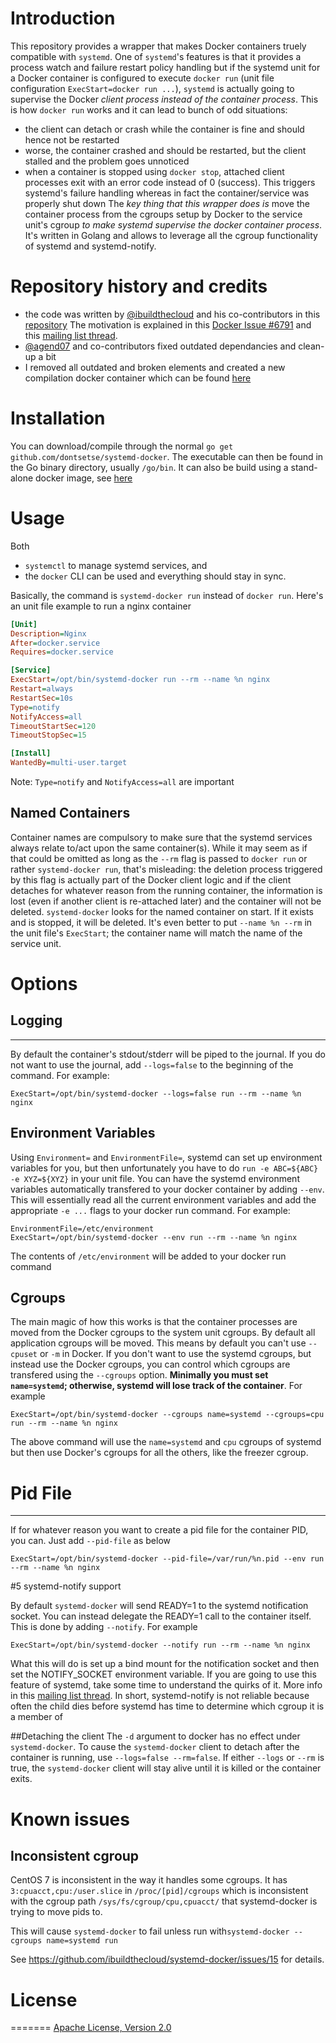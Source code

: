 # Introduction
This repository provides a wrapper that makes Docker containers truely compatible with `systemd`. One of `systemd`'s features is that it provides a process 
watch and failure restart policy handling but if the systemd unit for a Docker container is configured to execute `docker run` (unit file configuration 
`ExecStart=docker run ...`), `systemd` is actually going to supervise the Docker *client process instead of the container process*. This is how `docker run` 
works and it can lead to bunch of odd situations:
- the client can detach or crash while the container is fine and should hence not be restarted
- worse, the container crashed and should be restarted, but the client stalled and the problem goes unnoticed
- when a container is stopped using `docker stop`, attached client processes exit with an error code instead of 0 (success). This triggers systemd's 
  failure handling whereas in fact the container/service was properly shut down 
The *key thing that this wrapper does is* move the container process from the cgroups setup by Docker to the service unit's cgroup *to make systemd supervise the
docker container process*. It's written in Golang and allows to leverage all the cgroup functionality of systemd and systemd-notify.

# Repository history and credits
- the code was written by [@ibuildthecloud](https://github.com/ibuildthecloud) and his co-contributors in this [repository](https://github.com/ibuildthecloud/systemd-docker)
  The motivation is explained in this [Docker Issue #6791](https://github.com/docker/docker/issues/6791) and this [mailing list thread](https://groups.google.com/d/topic/coreos-dev/wf7G6rA7Bf4/discussion).
- [@agend07](https://github.com/agend07) and co-contributors fixed outdated dependancies and clean-up a bit
- I removed all outdated and broken elements and created a new compilation docker container which can be found [here]()

# Installation
You can download/compile through the normal `go get github.com/dontsetse/systemd-docker`. The executable can then be found in the Go binary directory, usually `/go/bin`. 
It can also be build using a stand-alone docker image, see [here]()

# Usage
Both
- `systemctl` to manage systemd services, and
- the `docker` CLI
can be used and everything should stay in sync.

Basically, the command is `systemd-docker run` instead of `docker run`.  Here's an unit file example to run a nginx container

```ini
[Unit]
Description=Nginx
After=docker.service
Requires=docker.service

[Service]
ExecStart=/opt/bin/systemd-docker run --rm --name %n nginx
Restart=always
RestartSec=10s
Type=notify
NotifyAccess=all
TimeoutStartSec=120
TimeoutStopSec=15

[Install]
WantedBy=multi-user.target
```
Note: `Type=notify` and `NotifyAccess=all` are important

## Named Containers
Container names are compulsory to make sure that the systemd services always relate to/act upon the same container(s). 
While it may seem as if that could be omitted as long as the `--rm` flag is passed to `docker run` or rather 
`systemd-docker run`, that's misleading: the deletion process triggered by this flag is actually part of the Docker client 
logic and if the client detaches for whatever reason from the running container, the information is lost (even if another 
client is re-attached later) and the container will not be deleted. 
`systemd-docker` looks for the named container on start.  If it exists and is stopped, it will be deleted.
It's even better to put `--name %n --rm` in the unit file's `ExecStart`; the container name will match the name of the service unit.

# Options
## Logging
-------
By default the container's stdout/stderr will be piped to the journal.  If you do not want to use the journal, add `--logs=false` to the beginning of the command.  For example:

`ExecStart=/opt/bin/systemd-docker --logs=false run --rm --name %n nginx`

## Environment Variables
Using `Environment=` and `EnvironmentFile=`, systemd can set up environment variables for you, but then unfortunately you have to do `run -e ABC=${ABC} -e XYZ=${XYZ}` in your unit file.  You can have the systemd environment variables automatically transfered to your docker container by adding `--env`.  This will essentially read all the current environment variables and add the appropriate `-e ...` flags to your docker run command.  For example:

```
EnvironmentFile=/etc/environment
ExecStart=/opt/bin/systemd-docker --env run --rm --name %n nginx
```

The contents of `/etc/environment` will be added to your docker run command

## Cgroups
The main magic of how this works is that the container processes are moved from the Docker cgroups to the system unit cgroups.  By default all application cgroups will be moved.  This means by default you can't use `--cpuset` or `-m` in Docker.  If you don't want to use the systemd cgroups, but instead use the Docker cgroups, you can control which cgroups are transfered using the `--cgroups` option.  **Minimally you must set `name=systemd`; otherwise, systemd will lose track of the container**.  For example

`ExecStart=/opt/bin/systemd-docker --cgroups name=systemd --cgroups=cpu run --rm --name %n nginx`

The above command will use the `name=systemd` and `cpu` cgroups of systemd but then use Docker's cgroups for all the others, like the freezer cgroup.

# Pid File
--------

If for whatever reason you want to create a pid file for the container PID, you can.  Just add `--pid-file` as below

`ExecStart=/opt/bin/systemd-docker --pid-file=/var/run/%n.pid --env run --rm --name %n nginx`

#5 systemd-notify support

By default `systemd-docker` will send READY=1 to the systemd notification socket.  You can instead delegate the READY=1 call to the container itself.  This is done by adding `--notify`.  For example

`ExecStart=/opt/bin/systemd-docker --notify run --rm --name %n nginx`

What this will do is set up a bind mount for the notification socket and then set the NOTIFY_SOCKET environment variable.  If you are going to use this feature of systemd, take some time to understand the quirks of it.  More info in this [mailing list thread](http://comments.gmane.org/gmane.comp.sysutils.systemd.devel/18649).  In short, systemd-notify is not reliable because often the child dies before systemd has time to determine which cgroup it is a member of

##Detaching the client
The `-d` argument to docker has no effect under `systemd-docker`. To cause the `systemd-docker` client to detach after the container is running, use `--logs=false --rm=false`. If either `--logs` or `--rm` is true, the `systemd-docker` client will stay alive until it is killed or the container exits.

# Known issues
## Inconsistent cgroup
CentOS 7 is inconsistent in the way it handles some cgroups. 
It has `3:cpuacct,cpu:/user.slice` in `/proc/[pid]/cgroups` which is inconsistent with the cgroup path `/sys/fs/cgroup/cpu,cpuacct/` that systemd-docker is trying to move pids to.

This will cause `systemd-docker` to fail unless run with`systemd-docker --cgroups name=systemd run`

See https://github.com/ibuildthecloud/systemd-docker/issues/15 for details.

# License
=======
[Apache License, Version 2.0](http://www.apache.org/licenses/LICENSE-2.0)
